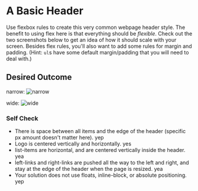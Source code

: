# A Basic Header

Use flexbox rules to create this very common webpage header style. The benefit to using flex here is that everything should be _flexible_. Check out the two screenshots below to get an idea of how it should scale with your screen. Besides flex rules, you'll also want to add some rules for margin and padding. (Hint: `ul`s have some default margin/padding that you will need to deal with.)

## Desired Outcome

narrow:
![narrow](./desired-outcome-narrow.png)

wide: 
![wide](./desired-outcome-wide.png)

### Self Check
- There is space between all items and the edge of the header (specific px amount doesn't matter here). yep
- Logo is centered vertically and horizontally. yes
- list-items are horizontal, and are centered vertically inside the header. yea
- left-links and right-links are pushed all the way to the left and right, and stay at the edge of the header when the page is resized. yea
- Your solution does not use floats, inline-block, or absolute positioning. yep